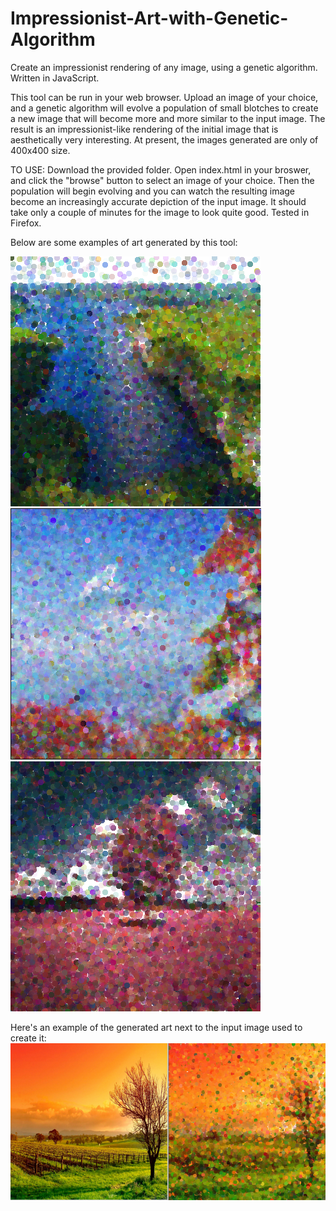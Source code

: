 # Impressionist-Art-with-Genetic-Algorithm
Create an impressionist rendering of any image, using a genetic algorithm. Written in JavaScript.

This tool can be run in your web browser. Upload an image of your choice, and a genetic algorithm will evolve a population of small blotches to create a new image that will become more and more similar to the input image. The result is an impressionist-like rendering of the initial image that is aesthetically very interesting. At present, the images generated are only of 400x400 size.

TO USE:  Download the provided folder. Open index.html in your broswer, and click the "browse" button to select an image of your choice. Then the population will begin evolving and you can watch the resulting image become an increasingly accurate depiction of the input image. It should take only a couple of minutes for the image to look quite good. Tested in Firefox.

Below are some examples of art generated by this tool:

![alt text](https://raw.githubusercontent.com/nicholasharris/Impressionist-Art-with-Genetic-Algorithm/master/ga_art_1.png)
![alt text](https://raw.githubusercontent.com/nicholasharris/Impressionist-Art-with-Genetic-Algorithm/master/ga_art_2.png)
![alt text](https://raw.githubusercontent.com/nicholasharris/Impressionist-Art-with-Genetic-Algorithm/master/ga_art_3.png)

Here's an example of the generated art next to the input image used to create it:
![alt text](https://raw.githubusercontent.com/nicholasharris/Impressionist-Art-with-Genetic-Algorithm/master/side_by_side.png)



